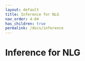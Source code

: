```yaml
---
layout: default
title: Inference for NLG
nav_order: 4-04
has_children: true
permalink: /docs/inference
---
```


# Inference for NLG


